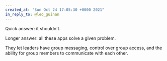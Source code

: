 ```yaml
---
created_at: "Sun Oct 24 17:05:30 +0000 2021"
in_reply_to: @leo_guinan
---
```


Quick answer: it shouldn't. 

Longer answer: all these apps solve a given problem. 

They let leaders have group messaging, control over group access, and the ability for group members to communicate with each other.